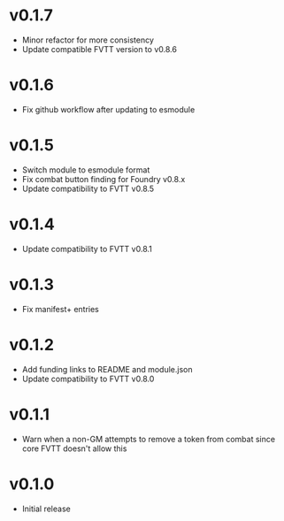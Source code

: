 # v0.1.7
* Minor refactor for more consistency
* Update compatible FVTT version to v0.8.6

# v0.1.6
* Fix github workflow after updating to esmodule

# v0.1.5
* Switch module to esmodule format
* Fix combat button finding for Foundry v0.8.x
* Update compatibility to FVTT v0.8.5

# v0.1.4
* Update compatibility to FVTT v0.8.1

# v0.1.3
* Fix manifest+ entries

# v0.1.2
* Add funding links to README and module.json
* Update compatibility to FVTT v0.8.0

# v0.1.1
* Warn when a non-GM attempts to remove a token from combat since core FVTT doesn't allow this

# v0.1.0
* Initial release